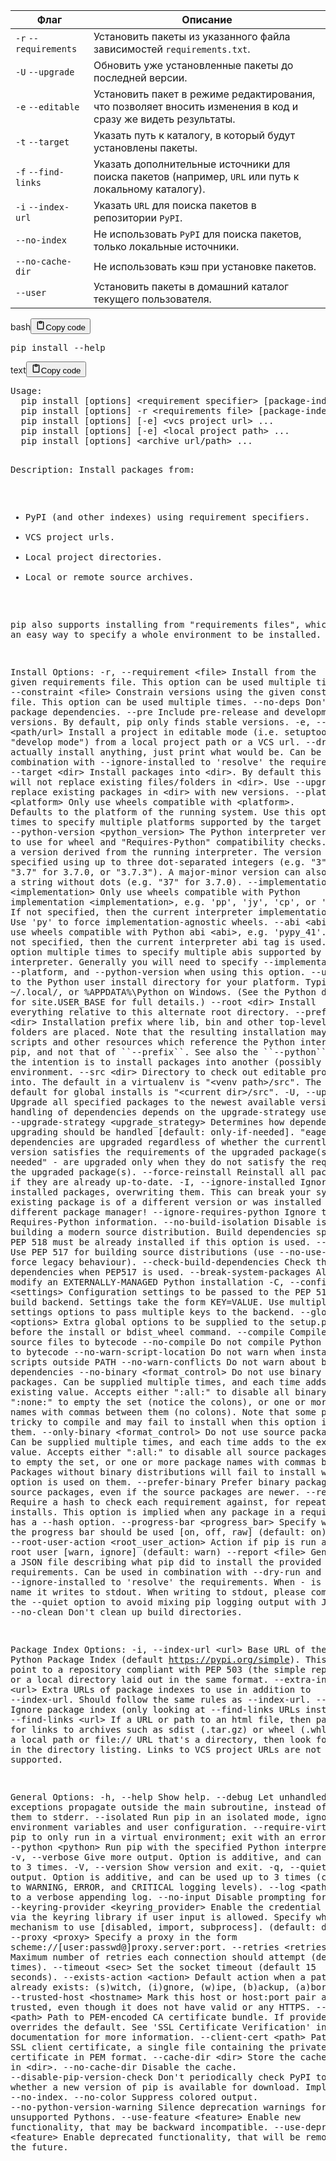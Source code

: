 <table>
<thead>
<tr>
<th>Флаг</th>
<th>Описание</th>
</tr>
</thead>
<tbody>
<tr>
<td><code>-r</code> <code>--requirements</code></td>
<td>Установить пакеты из указанного файла зависимостей <code>requirements.txt</code>.</td>
</tr>
<tr>
<td><code>-U</code> <code>--upgrade</code></td>
<td>Обновить уже установленные пакеты до последней версии.</td>
</tr>
<tr>
<td><code>-e</code> <code>--editable</code></td>
<td>Установить пакет в режиме редактирования, что позволяет вносить изменения в код и сразу же видеть результаты.</td>
</tr>
<tr>
<td><code>-t</code> <code>--target</code></td>
<td>Указать путь к каталогу, в который будут установлены пакеты.</td>
</tr>
<tr>
<td><code>-f</code> <code>--find-links</code></td>
<td>Указать дополнительные источники для поиска пакетов (например, <code>URL</code> или путь к локальному каталогу).</td>
</tr>
<tr>
<td><code>-i</code> <code>--index-url</code></td>
<td>Указать <code>URL</code> для поиска пакетов в репозитории <code>PyPI</code>.</td>
</tr>
<tr>
<td><code>--no-index</code></td>
<td>Не использовать <code>PyPI</code> для поиска пакетов, только локальные источники.</td>
</tr>
<tr>
<td><code>--no-cache-dir</code></td>
<td>Не использовать кэш при установке пакетов.</td>
</tr>
<tr>
<td><code>--user</code></td>
<td>Установить пакеты в домашний каталог текущего пользователя.</td>
</tr>
</tbody>
</table>
<div class="code_element"><div class="lang_line"><text>bash</text><button class="copy_code_button" onclick="CopyCode(this)"><svg style="width: 1.2em;height: 1.2em;" aria-hidden="true" xmlns="http://www.w3.org/2000/svg" fill="none" viewBox="0 0 24 24"><path stroke="currentColor" stroke-linecap="round" stroke-linejoin="round" stroke-width="2" d="M15 4h3a1 1 0 0 1 1 1v15a1 1 0 0 1-1 1H6a1 1 0 0 1-1-1V5a1 1 0 0 1 1-1h3m0 3h6m-5-4v4h4V3h-4Z"/></svg><text class="unselectable">Copy code</text></button></div><div class="code language-bash"><div class="highlight"><pre><span></span>pip<span class="w"> </span>install<span class="w"> </span>--help
</pre></div></div></div>

<div class="code_element"><div class="lang_line"><text>text</text><button class="copy_code_button" onclick="CopyCode(this)"><svg style="width: 1.2em;height: 1.2em;" aria-hidden="true" xmlns="http://www.w3.org/2000/svg" fill="none" viewBox="0 0 24 24"><path stroke="currentColor" stroke-linecap="round" stroke-linejoin="round" stroke-width="2" d="M15 4h3a1 1 0 0 1 1 1v15a1 1 0 0 1-1 1H6a1 1 0 0 1-1-1V5a1 1 0 0 1 1-1h3m0 3h6m-5-4v4h4V3h-4Z"/></svg><text class="unselectable">Copy code</text></button></div><div class="code language-text"><div class="highlight"><pre><span></span>Usage:
  pip install [options] &lt;requirement specifier&gt; [package-index-options] ...
  pip install [options] -r &lt;requirements file&gt; [package-index-options] ...
  pip install [options] [-e] &lt;vcs project url&gt; ...
  pip install [options] [-e] &lt;local project path&gt; ...
  pip install [options] &lt;archive url/path&gt; ...

Description:
  Install packages from:

  - PyPI (and other indexes) using requirement specifiers.
  - VCS project urls.
  - Local project directories.
  - Local or remote source archives.

  pip also supports installing from &quot;requirements files&quot;, which provide
  an easy way to specify a whole environment to be installed.

Install Options:
  -r, --requirement &lt;file&gt;    Install from the given requirements file. This option can be used multiple times.
  -c, --constraint &lt;file&gt;     Constrain versions using the given constraints file. This option can be used multiple times.
  --no-deps                   Don&#39;t install package dependencies.
  --pre                       Include pre-release and development versions. By default, pip only finds stable versions.
  -e, --editable &lt;path/url&gt;   Install a project in editable mode (i.e. setuptools &quot;develop mode&quot;) from a local project path or a VCS url.
  --dry-run                   Don&#39;t actually install anything, just print what would be. Can be used in combination with --ignore-installed to &#39;resolve&#39;
                              the requirements.
  -t, --target &lt;dir&gt;          Install packages into &lt;dir&gt;. By default this will not replace existing files/folders in &lt;dir&gt;. Use --upgrade to replace
                              existing packages in &lt;dir&gt; with new versions.
  --platform &lt;platform&gt;       Only use wheels compatible with &lt;platform&gt;. Defaults to the platform of the running system. Use this option multiple times
                              to specify multiple platforms supported by the target interpreter.
  --python-version &lt;python_version&gt;
                              The Python interpreter version to use for wheel and &quot;Requires-Python&quot; compatibility checks. Defaults to a version derived
                              from the running interpreter. The version can be specified using up to three dot-separated integers (e.g. &quot;3&quot; for 3.0.0,
                              &quot;3.7&quot; for 3.7.0, or &quot;3.7.3&quot;). A major-minor version can also be given as a string without dots (e.g. &quot;37&quot; for 3.7.0).
  --implementation &lt;implementation&gt;
                              Only use wheels compatible with Python implementation &lt;implementation&gt;, e.g. &#39;pp&#39;, &#39;jy&#39;, &#39;cp&#39;,  or &#39;ip&#39;. If not specified,
                              then the current interpreter implementation is used.  Use &#39;py&#39; to force implementation-agnostic wheels.
  --abi &lt;abi&gt;                 Only use wheels compatible with Python abi &lt;abi&gt;, e.g. &#39;pypy_41&#39;. If not specified, then the current interpreter abi tag is
                              used. Use this option multiple times to specify multiple abis supported by the target interpreter. Generally you will need
                              to specify --implementation, --platform, and --python-version when using this option.
  --user                      Install to the Python user install directory for your platform. Typically ~/.local/, or %APPDATA%\Python on Windows. (See
                              the Python documentation for site.USER_BASE for full details.)
  --root &lt;dir&gt;                Install everything relative to this alternate root directory.
  --prefix &lt;dir&gt;              Installation prefix where lib, bin and other top-level folders are placed. Note that the resulting installation may contain
                              scripts and other resources which reference the Python interpreter of pip, and not that of &#x60;&#x60;--prefix&#x60;&#x60;. See also the
                              &#x60;&#x60;--python&#x60;&#x60; option if the intention is to install packages into another (possibly pip-free) environment.
  --src &lt;dir&gt;                 Directory to check out editable projects into. The default in a virtualenv is &quot;&lt;venv path&gt;/src&quot;. The default for global
                              installs is &quot;&lt;current dir&gt;/src&quot;.
  -U, --upgrade               Upgrade all specified packages to the newest available version. The handling of dependencies depends on the upgrade-strategy
                              used.
  --upgrade-strategy &lt;upgrade_strategy&gt;
                              Determines how dependency upgrading should be handled [default: only-if-needed]. &quot;eager&quot; - dependencies are upgraded
                              regardless of whether the currently installed version satisfies the requirements of the upgraded package(s). &quot;only-if-
                              needed&quot; -  are upgraded only when they do not satisfy the requirements of the upgraded package(s).
  --force-reinstall           Reinstall all packages even if they are already up-to-date.
  -I, --ignore-installed      Ignore the installed packages, overwriting them. This can break your system if the existing package is of a different
                              version or was installed with a different package manager!
  --ignore-requires-python    Ignore the Requires-Python information.
  --no-build-isolation        Disable isolation when building a modern source distribution. Build dependencies specified by PEP 518 must be already
                              installed if this option is used.
  --use-pep517                Use PEP 517 for building source distributions (use --no-use-pep517 to force legacy behaviour).
  --check-build-dependencies  Check the build dependencies when PEP517 is used.
  --break-system-packages     Allow pip to modify an EXTERNALLY-MANAGED Python installation
  -C, --config-settings &lt;settings&gt;
                              Configuration settings to be passed to the PEP 517 build backend. Settings take the form KEY=VALUE. Use multiple --config-
                              settings options to pass multiple keys to the backend.
  --global-option &lt;options&gt;   Extra global options to be supplied to the setup.py call before the install or bdist_wheel command.
  --compile                   Compile Python source files to bytecode
  --no-compile                Do not compile Python source files to bytecode
  --no-warn-script-location   Do not warn when installing scripts outside PATH
  --no-warn-conflicts         Do not warn about broken dependencies
  --no-binary &lt;format_control&gt;
                              Do not use binary packages. Can be supplied multiple times, and each time adds to the existing value. Accepts either &quot;:all:&quot;
                              to disable all binary packages, &quot;:none:&quot; to empty the set (notice the colons), or one or more package names with commas
                              between them (no colons). Note that some packages are tricky to compile and may fail to install when this option is used on
                              them.
  --only-binary &lt;format_control&gt;
                              Do not use source packages. Can be supplied multiple times, and each time adds to the existing value. Accepts either &quot;:all:&quot;
                              to disable all source packages, &quot;:none:&quot; to empty the set, or one or more package names with commas between them. Packages
                              without binary distributions will fail to install when this option is used on them.
  --prefer-binary             Prefer binary packages over source packages, even if the source packages are newer.
  --require-hashes            Require a hash to check each requirement against, for repeatable installs. This option is implied when any package in a
                              requirements file has a --hash option.
  --progress-bar &lt;progress_bar&gt;
                              Specify whether the progress bar should be used [on, off, raw] (default: on)
  --root-user-action &lt;root_user_action&gt;
                              Action if pip is run as a root user [warn, ignore] (default: warn)
  --report &lt;file&gt;             Generate a JSON file describing what pip did to install the provided requirements. Can be used in combination with --dry-run
                              and --ignore-installed to &#39;resolve&#39; the requirements. When - is used as file name it writes to stdout. When writing to
                              stdout, please combine with the --quiet option to avoid mixing pip logging output with JSON output.
  --no-clean                  Don&#39;t clean up build directories.

Package Index Options:
  -i, --index-url &lt;url&gt;       Base URL of the Python Package Index (default https://pypi.org/simple). This should point to a repository compliant with PEP
                              503 (the simple repository API) or a local directory laid out in the same format.
  --extra-index-url &lt;url&gt;     Extra URLs of package indexes to use in addition to --index-url. Should follow the same rules as --index-url.
  --no-index                  Ignore package index (only looking at --find-links URLs instead).
  -f, --find-links &lt;url&gt;      If a URL or path to an html file, then parse for links to archives such as sdist (.tar.gz) or wheel (.whl) files. If a local
                              path or file:// URL that&#39;s a directory, then look for archives in the directory listing. Links to VCS project URLs are not
                              supported.

General Options:
  -h, --help                  Show help.
  --debug                     Let unhandled exceptions propagate outside the main subroutine, instead of logging them to stderr.
  --isolated                  Run pip in an isolated mode, ignoring environment variables and user configuration.
  --require-virtualenv        Allow pip to only run in a virtual environment; exit with an error otherwise.
  --python &lt;python&gt;           Run pip with the specified Python interpreter.
  -v, --verbose               Give more output. Option is additive, and can be used up to 3 times.
  -V, --version               Show version and exit.
  -q, --quiet                 Give less output. Option is additive, and can be used up to 3 times (corresponding to WARNING, ERROR, and CRITICAL logging
                              levels).
  --log &lt;path&gt;                Path to a verbose appending log.
  --no-input                  Disable prompting for input.
  --keyring-provider &lt;keyring_provider&gt;
                              Enable the credential lookup via the keyring library if user input is allowed. Specify which mechanism to use [disabled,
                              import, subprocess]. (default: disabled)
  --proxy &lt;proxy&gt;             Specify a proxy in the form scheme://[user:passwd@]proxy.server:port.
  --retries &lt;retries&gt;         Maximum number of retries each connection should attempt (default 5 times).
  --timeout &lt;sec&gt;             Set the socket timeout (default 15 seconds).
  --exists-action &lt;action&gt;    Default action when a path already exists: (s)witch, (i)gnore, (w)ipe, (b)ackup, (a)bort.
  --trusted-host &lt;hostname&gt;   Mark this host or host:port pair as trusted, even though it does not have valid or any HTTPS.
  --cert &lt;path&gt;               Path to PEM-encoded CA certificate bundle. If provided, overrides the default. See &#39;SSL Certificate Verification&#39; in pip
                              documentation for more information.
  --client-cert &lt;path&gt;        Path to SSL client certificate, a single file containing the private key and the certificate in PEM format.
  --cache-dir &lt;dir&gt;           Store the cache data in &lt;dir&gt;.
  --no-cache-dir              Disable the cache.
  --disable-pip-version-check
                              Don&#39;t periodically check PyPI to determine whether a new version of pip is available for download. Implied with --no-index.
  --no-color                  Suppress colored output.
  --no-python-version-warning
                              Silence deprecation warnings for upcoming unsupported Pythons.
  --use-feature &lt;feature&gt;     Enable new functionality, that may be backward incompatible.
  --use-deprecated &lt;feature&gt;  Enable deprecated functionality, that will be removed in the future.
</pre></div></div></div>